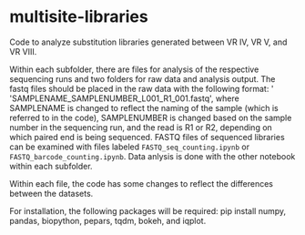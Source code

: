 # multisite-libraries
Code to analyze substitution libraries generated between VR IV, VR V, and VR VIII.


Within each subfolder, there are files for analysis of the respective sequencing runs and two folders for raw data and analysis output. The fastq files should be placed in the raw data with the following format: '
'SAMPLENAME_SAMPLENUMBER_L001_R1_001.fastq', where SAMPLENAME is changed to reflect the naming of the sample (which is referred to in the code), SAMPLENUMBER is changed based on the sample number in the sequencing run, and the read is R1 or R2, depending on which paired end is being sequenced. FASTQ files of sequenced libraries can be examined with files labeled `FASTQ_seq_counting.ipynb` or `FASTQ_barcode_counting.ipynb`. 
Data anlysis is done with the other notebook within each subfolder.

Within each file, the code has some changes to reflect the differences between the datasets. 

For installation, the following packages will be required:
pip install numpy, pandas, biopython, pepars, tqdm, bokeh, and iqplot.
